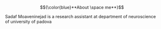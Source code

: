 $${\color{blue}**About \space me**}$$ 


Sadaf Moaveninejad is a research assistant at department of neuroscience of university of padova
